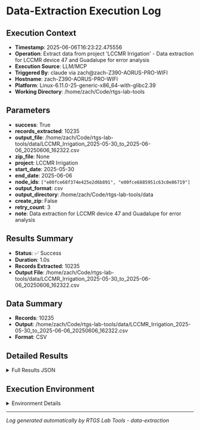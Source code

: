 # Data-Extraction Execution Log

## Execution Context
- **Timestamp**: 2025-06-06T16:23:22.475556
- **Operation**: Extract data from project 'LCCMR Irrigation' - Data extraction for LCCMR device 47 and Guadalupe for error analysis
- **Execution Source**: LLM/MCP
- **Triggered By**: claude via zach@zach-Z390-AORUS-PRO-WIFI
- **Hostname**: zach-Z390-AORUS-PRO-WIFI
- **Platform**: Linux-6.11.0-25-generic-x86_64-with-glibc2.39
- **Working Directory**: /home/zach/Code/rtgs-lab-tools

## Parameters
- **success**: True
- **records_extracted**: 10235
- **output_file**: /home/zach/Code/rtgs-lab-tools/data/LCCMR_Irrigation_2025-05-30_to_2025-06-06_20250606_162322.csv
- **zip_file**: None
- **project**: LCCMR Irrigation
- **start_date**: 2025-05-30
- **end_date**: 2025-06-06
- **node_ids**: `["e00fce68f374e425e2d6b891", "e00fce6885951c63c0e86719"]`
- **output_format**: csv
- **output_directory**: /home/zach/Code/rtgs-lab-tools/data
- **create_zip**: False
- **retry_count**: 3
- **note**: Data extraction for LCCMR device 47 and Guadalupe for error analysis

## Results Summary
- **Status**: ✅ Success
- **Duration**: 1.0s
- **Records Extracted**: 10235
- **Output File**: /home/zach/Code/rtgs-lab-tools/data/LCCMR_Irrigation_2025-05-30_to_2025-06-06_20250606_162322.csv

## Data Summary
- **Records**: 10235
- **Output**: /home/zach/Code/rtgs-lab-tools/data/LCCMR_Irrigation_2025-05-30_to_2025-06-06_20250606_162322.csv
- **Format**: CSV

## Detailed Results
<details>
<summary>Full Results JSON</summary>

```json
{
  "success": true,
  "records_extracted": 10235,
  "output_file": "/home/zach/Code/rtgs-lab-tools/data/LCCMR_Irrigation_2025-05-30_to_2025-06-06_20250606_162322.csv",
  "start_time": "2025-06-06T16:23:21.490001",
  "end_time": "2025-06-06T16:23:22.475548"
}
```
</details>

## Execution Environment
<details>
<summary>Environment Details</summary>

```json
{
  "timestamp": "2025-06-06T16:23:22.475556",
  "user": "zach",
  "hostname": "zach-Z390-AORUS-PRO-WIFI",
  "platform": "Linux-6.11.0-25-generic-x86_64-with-glibc2.39",
  "python_version": "3.12.3",
  "working_directory": "/home/zach/Code/rtgs-lab-tools",
  "script_path": "/home/zach/Code/rtgs-lab-tools/src/rtgs_lab_tools/sensing_data/cli.py",
  "tool_name": "data-extraction",
  "environment_variables": {
    "CI": "false",
    "GITHUB_ACTIONS": "false",
    "GITHUB_ACTOR": null,
    "GITHUB_WORKFLOW": null,
    "GITHUB_RUN_ID": null,
    "MCP_SESSION": "true",
    "MCP_USER": "claude"
  },
  "execution_source": "LLM/MCP",
  "triggered_by": "claude via zach@zach-Z390-AORUS-PRO-WIFI"
}
```
</details>

---
*Log generated automatically by RTGS Lab Tools - data-extraction*
